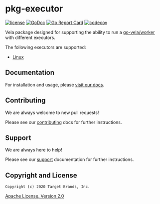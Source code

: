 # pkg-executor

[![license](https://img.shields.io/crates/l/gl.svg)](../LICENSE)
[![GoDoc](https://godoc.org/github.com/go-vela/pkg-executor?status.svg)](https://godoc.org/github.com/go-vela/pkg-executor)
[![Go Report Card](https://goreportcard.com/badge/go-vela/pkg-executor)](https://goreportcard.com/report/go-vela/pkg-executor)
[![codecov](https://codecov.io/gh/go-vela/pkg-executor/branch/master/graph/badge.svg)](https://codecov.io/gh/go-vela/pkg-executor)

Vela package designed for supporting the ability to run a [go-vela/worker](https://github.com/go-vela/worker) with different executors.

The following executors are supported:

* [Linux](https://www.linux.org/)

## Documentation

For installation and usage, please [visit our docs](https://go-vela.github.io/docs).

## Contributing

We are always welcome to new pull requests!

Please see our [contributing](CONTRIBUTING.md) docs for further instructions.

## Support

We are always here to help!

Please see our [support](SUPPORT.md) documentation for further instructions.

## Copyright and License

```
Copyright (c) 2020 Target Brands, Inc.
```

[Apache License, Version 2.0](http://www.apache.org/licenses/LICENSE-2.0)
